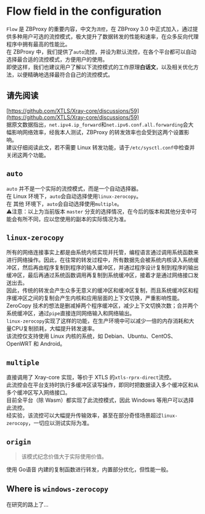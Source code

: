 
# Flow field in the configuration

`Flow` 是 ZBProxy 的重要内容，中文为`流控`，在 ZBProxy 3.0 中正式加入，通过提供多种用户可选的流控模式，极大提升了数据转发的性能和速率，在众多反向代理程序中拥有最高的性能比。  
在 ZBProxy 中，我们提供了`auto`流控，并设为默认流控，在各个平台都可以自动选择最合适的流控模式，方便用户的使用。  
即使这样，我们也建议用户了解以下流控模式的工作原理**白话文**，以及相关优化方法，以便精确地选择最符合自己的流控模式。

## 请先阅读
[https://github.com/XTLS/Xray-core/discussions/59](https://github.com/XTLS/Xray-core/discussions/59)  
据原文数据指出，`net.ipv4.ip_forward`和`net.ipv6.conf.all.forwarding`会大幅影响网络效率，经我本人测试，ZBProxy 的转发效率也会受到这两个设置影响。  
建议仔细阅读此文，若不需要 Linux 转发功能，请于`/etc/sysctl.conf`中检查并关闭这两个功能。

## `auto`
`auto` 并不是一个实际的流控模式，而是一个自动选择器。  
在 Linux 环境下，`auto`会自动选择使用`linux-zerocopy`。  
在 其他 环境下，`auto`会自动选择使用`multiple`。  
⚠️注意：以上为当前版本 `master` 分支的选择情况，在今后的版本和其他分支中可能会有所不同，应以您使用的副本的实际情况为准。  

## `linux-zerocopy`
所有的网络连接事实上都是由系统内核实现并托管，编程语言通过调用系统函数来进行网络操作。因此，在往常的转发过程中，所有数据先会被系统内核读入系统缓冲区，然后再由程序复制到程序的输入缓冲区，并通过程序设计复制到程序的输出缓冲区，最后再通过系统函数调用再复制到系统缓冲区，接着才是通过网络接口发送出去。  
因此，传统的转发会产生众多无意义的缓冲区和缓冲区复制，而且系统缓冲区和程序缓冲区之间的复制会产生内核和应用层面的上下文切换，严重影响性能。ZeroCopy 技术的想法是删减掉两个程序缓冲区，减少上下文切换次数；合并两个系统缓冲区，通过`pipe`直接连同网络输入和网络输出。  
`linux-zerocopy`实现了这样的功能，在生产环境中可以减少一倍的内存消耗和大量CPU复制损耗，大幅提升转发速率。  
该流控仅支持使用 Linux 内核的系统，如 Debian、Ubuntu、CentOS、OpenWRT 和 Android。

## `multiple`
直接调用了 Xray-core 实现，等价于 XTLS 的`xtls-rprx-direct`流控。  
此流控会在平台支持时执行多缓冲区读写操作，即同时把数据读入多个缓冲区和从多个缓冲区写入网络接口。  
目前全平台（除 Wasm）都实现了此流控模式，因此 Windows 等用户可以选择此流控。  
经实验，该流控可以大幅提升传输效率，甚至在部分奇怪场景超过`linux-zerocopy`，一切应以测试实际为准。

## `origin`
> 该模式纪念价值大于实际使用价值。

使用 Go语音 内建的复制函数进行转发，内置部分优化，但性能一般。

## Where is `windows-zerocopy`
在研究的路上了...